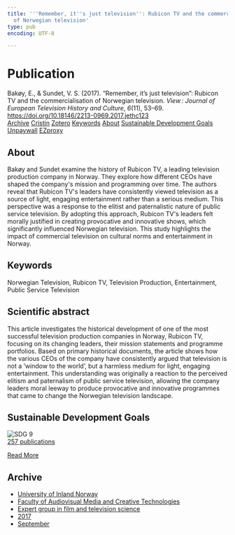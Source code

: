 ```yaml
---
title: '''Remember, it''s just television'': Rubicon TV and the commercialisation
  of Norwegian television'
type: pub
encoding: UTF-8

---
```

<h1>Publication</h1>
<article id="csl-bib-container-MFUXA377" class="csl-bib-container">
  <div class="csl-bib-body"> <div class="csl-entry">Bakøy, E., &#38; Sundet, V. S. (2017). “Remember, it’s just television”: Rubicon TV and the commercialisation of Norwegian television. <i>View : Journal of European Television History and Culture</i>, <i>6</i>(11), 53–69. <a href="https://doi.org/10.18146/2213-0969.2017.jethc123">https://doi.org/10.18146/2213-0969.2017.jethc123</a></div> </div>
  <div class="csl-bib-buttons">
    <a href="#taxonomy-article-MFUXA377" alt="archive" class="csl-bib-button">Archive</a>
    <a href="https://app.cristin.no/results/show.jsf?id=1499350" alt="Cristin" class="csl-bib-button">Cristin</a>
    <a href="http://zotero.org/groups/5881554/items/MFUXA377" alt="Zotero" class="csl-bib-button">Zotero</a>
    <a href="#keywords-article-MFUXA377" alt="keywords" class="csl-bib-button">Keywords</a>
    <a href="#about-article-MFUXA377" alt="about_pub" class="csl-bib-button">About</a>
    <a href="#sdg-article-MFUXA377" alt="sdg" class="csl-bib-button">Sustainable Development Goals</a>
    <a href="http://viewjournal.eu//articles/10.18146/2213-0969.2017.jethc123/galley/31/download/" alt="Unpaywall" class="csl-bib-button">Unpaywall</a>
    <a href="http://viewjournal.eu//articles/10.18146/2213-0969.2017.jethc123/galley/31/download/" alt="EZproxy" class="csl-bib-button">EZproxy</a>
  </div>
  <div id="csl-bib-meta-container-MFUXA377"></div>
</article>
<div id="csl-bib-meta-MFUXA377" class="csl-bib-meta">
  <article id="about-article-MFUXA377" class="about_pub-article">
    <h1>About</h1>
    Bakøy and Sundet examine the history of Rubicon TV, a leading television production company in Norway. They explore how different CEOs have shaped the company's mission and programming over time. The authors reveal that Rubicon TV's leaders have consistently viewed television as a source of light, engaging entertainment rather than a serious medium. This perspective was a response to the elitist and paternalistic nature of public service television. By adopting this approach, Rubicon TV's leaders felt morally justified in creating provocative and innovative shows, which significantly influenced Norwegian television. This study highlights the impact of commercial television on cultural norms and entertainment in Norway.
  </article>
  <article id="keywords-article-MFUXA377" class="keywords-article">
    <h1>Keywords</h1>
    Norwegian Television, Rubicon TV, Television Production, Entertainment, Public Service Television
  </article>
  <article id="abstract-article-MFUXA377" class="abstract-article">
    <h1>Scientific abstract</h1>
    This article investigates the historical development of one of the most successful television production  
companies in Norway, Rubicon TV, focusing on its changing leaders, their mission statements and programme  
portfolios. Based on primary historical documents, the article shows how the various CEOs of the company  
have consistently argued that television is not a ‘window to the world’, but a harmless medium for light, engaging  
entertainment. This understanding was originally a reaction to the perceived elitism and paternalism of public  
service television, allowing the company leaders moral leeway to produce provocative and innovative programmes  
that came to change the Norwegian television landscape.
  </article>
  <article id="sdg-article-MFUXA377" class="sdg-article">
    <h1>Sustainable Development Goals</h1>
    <div class="sdg-container"><div id="sdg9" class="sdg">
        <img src="{{< params subfolder >}}images/sdg/sdg09_en.png" class="image" alt="SDG 9">
        <div class="sdg-overlay">
          <a href="/en/archive/?key=?sdg=9#archive" class="sdg-publication-count"><span>257</span> publications</a>
          <p><a href="https://sdgs.un.org/goals/goal9" class="sdg-read-more">Read More</a></p>
        </div>
      </div></div>
  </article>
  <article id="taxonomy-article-MFUXA377" class="taxonomy-article">
    <h1>Archive</h1>
    <ul>
      <li>
        <a href="/en/archive/?key=3DCRN523">University of Inland Norway</a>
      </li>
      <li>
        <a href="/en/archive/?key=8XUDF4FD">Faculty of Audiovisual Media and Creative Technologies</a>
      </li>
      <li>
        <a href="/en/archive/?key=GP9PM6PG">Expert group in film and television science</a>
      </li>
      <li>
        <a href="/en/archive/?key=FUSJD299">2017</a>
      </li>
      <li>
        <a href="/en/archive/?key=LY5C7PD6">September</a>
      </li>
    </ul>
  </article>
</div>
